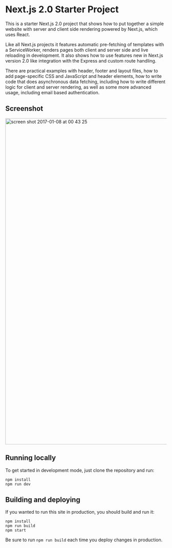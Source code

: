 # Next.js 2.0 Starter Project

This is a starter Next.js 2.0 project that shows how to put together a simple website with server and client side rendering powered by Next.js, which uses React.

Like all Next.js projects it features automatic pre-fetching of templates with a ServiceWorker, renders pages both client and server side and live reloading in development. It also shows how to use features new in Next.js version 2.0 like integration with the Express and custom route handling.

There are practical examples with header, footer and layout files, how to add page-specific CSS and JavaScript and header elements, how to write code that does asynchronous data fetching, including how to write different logic for client and server rendering, as well as some more advanced usage, including email based authentication.

## Screenshot 

<img width="1018" alt="screen shot 2017-01-08 at 00 43 25" src="https://cloud.githubusercontent.com/assets/595695/21746398/a0fb2a86-d53b-11e6-8502-178828123560.png">

## Running locally

To get started in development mode, just clone the repository and run:

    npm install
    npm run dev

## Building and deploying

If you wanted to run this site in production, you should build and run it:

    npm install
    npm run build
    npm start

Be sure to run `npm run build` each time you deploy changes in production.

